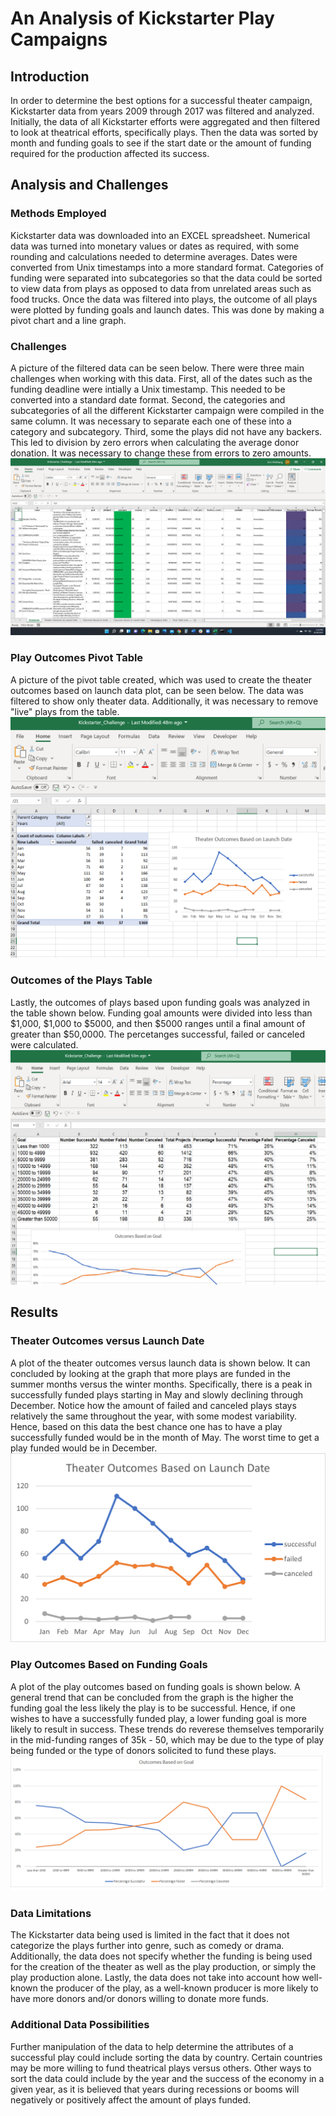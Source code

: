 # An Analysis of Kickstarter Play Campaigns
## Introduction
In order to determine the best options for a successful theater campaign, Kickstarter data from years 2009 through 2017 was filtered and analyzed.  Initially, the data of all Kickstarter efforts were aggregated and then filtered to look at theatrical efforts, specifically plays.  Then the data was sorted by month and funding goals to see if the start date or the amount of funding required for the production affected its success.    
## Analysis and Challenges
### Methods Employed
Kickstarter data was downloaded into an EXCEL spreadsheet.  Numerical data was turned into monetary values or dates as required, with some rounding and calculations needed to determine averages.  Dates were converted from Unix timestamps into a more standard format.  Categories of funding were separated into subcategories so that the data could be sorted to view data from plays as opposed to data from unrelated areas such as food trucks.  Once the data was filtered into plays, the outcome of all plays were plotted by funding goals and launch dates. This was done by making a pivot chart and a line graph.

### Challenges
A picture of the filtered data can be seen below.  There were three main challenges when working with this data.  First, all of the dates such as the funding deadline were intially a Unix timestamp.  This needed to be converted into a standard date format.  Second, the categories and subcategories of all the different Kickstarter campaign were compiled in the same column.  It was necessary to separate each one of these into a category and subcategory.  Third, some the plays did not have any backers.  This led to division by zero errors when calculating the average donor donation.  It was necessary to change these from errors to zero amounts.
![screenshot of the Excel file with Kickstarter play data only being displayed](screenshots/kickstarter_data_filtered.png)

### Play Outcomes Pivot Table
A picture of the pivot table created, which was used to create the theater outcomes based on launch data plot, can be seen below.  The data was filtered to show only theater data.  Additionally, it was necessary to remove "live" plays from the table.      
![screenshot of the pivot table breaking down play campaign outcomes](screenshots/pivot_table.png)

### Outcomes of the Plays Table
Lastly, the outcomes of plays based upon funding goals was analyzed in the table shown below.  Funding goal amounts were divided into less than $1,000, $1,000 to $5000, and then $5000 ranges until a final amount of greater than $50,0000.  The percetanges successful, failed or canceled were calculated.  
![screenshot of the data table used to create the outcomes based on start date line graph](screenshots/goal_outcomes_by_amount.png)


## Results
### Theater Outcomes versus Launch Date
A plot of the theater outcomes versus launch data is shown below.  It can concluded by looking at the graph that more plays are funded in the summer months versus the winter months.  Specifically, there is a peak in successfully funded plays starting in May and slowly declining through December.  Notice how the amount of failed and canceled plays stays relatively the same throughout the year, with some modest variability.  Hence, based on this data the best chance one has to have a play successfully funded would be in the month of May.  The worst time to get a play funded would be in December.  
![theater outcomes versus month line graph](resources/Theater_Outcomes_vs_Launch.png)

### Play Outcomes Based on Funding Goals
A plot of the play outcomes based on funding goals is shown below.  A general trend that can be concluded from the graph is the higher the funding goal the less likely the play is to be successful.  Hence, if one wishes to have a successfully funded play, a lower funding goal is more likely to result in success.  These trends do reverese themselves temporarily in the mid-funding ranges of 35k - 50, which may be due to the type of play being funded or the type of donors solicited to fund these plays. 
![outcomes of plays based upon funding goals](resources/Outcomes_vs_Goals.png)

### Data Limitations
The Kickstarter data being used is limited in the fact that it does not categorize the plays further into genre, such as comedy or drama.  Additionally, the data does not specify whether the funding is being used for the creation of the theater as well as the play production, or simply the play production alone.  Lastly, the data does not take into account how well-known the producer of the play, as a well-known producer is more likely to have more donors and/or donors willing to donate more funds.  

### Additional Data Possibilities
Further manipulation of the data to help determine the attributes of a successful play could include sorting the data by country.  Certain countries may be more willing to fund theatrical plays versus others.  Other ways to sort the data could include by the year and the success of the economy in a given year, as it is believed that years during recessions or booms will negatively or positively affect the amount of plays funded.  
